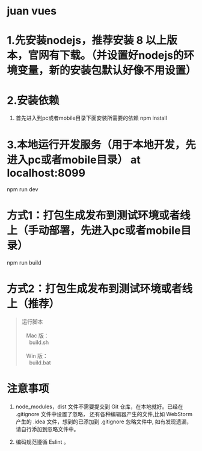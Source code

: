 # juan vues

# 1.先安装nodejs，推荐安装 8 以上版本，官网有下载。（并设置好nodejs的环境变量，新的安装包默认好像不用设置）

# 2.安装依赖
1. 首先进入到pc或者mobile目录下面安装所需要的依赖
npm install

# 3.本地运行开发服务（用于本地开发，先进入pc或者mobile目录） at localhost:8099
npm run dev

# 方式1：打包生成发布到测试环境或者线上（手动部署，先进入pc或者mobile目录）
npm run build

# 方式2：打包生成发布到测试环境或者线上（推荐）
> 运行脚本 <br><br>
> &nbsp;&nbsp;  Mac 版：<br>
> &nbsp;&nbsp;&nbsp;&nbsp;  build.sh <br><br>
> &nbsp;&nbsp;  Win 版：<br>
> &nbsp;&nbsp;&nbsp;&nbsp;  build.bat

# 注意事项
1. node_modules，dist 文件不需要提交到 Git 仓库，在本地就好。已经在 .gitignore 文件中设置了忽略，
还有各种编辑器产生的文件,比如 WebStorm 产生的 .idea 文件，想到的已添加到  .gitignore 忽略文件中,
如有发现遗漏，请自行添加到忽略文件中。

2. 编码规范遵循 Eslint 。
